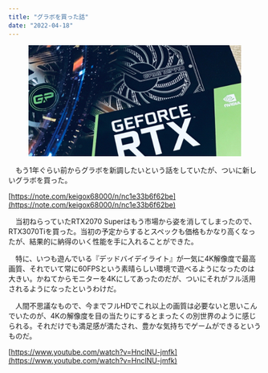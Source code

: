 ```yaml
---
title: "グラボを買った話"
date: "2022-04-18"
---
```


<figure>

![](assets/n66083e8cec4d_d37138eeae75a1f0a11e9b0ff59ec0da.jpeg)

</figure>

　もう1年ぐらい前からグラボを新調したいという話をしていたが、ついに新しいグラボを買った。

[https://note.com/keigox68000/n/nc1e33b6f62be](https://note.com/keigox68000/n/nc1e33b6f62be)

　当初ねらっていたRTX2070 Superはもう市場から姿を消してしまったので、RTX3070Tiを買った。当初の予定からするとスペックも価格もかなり高くなったが、結果的に納得のいく性能を手に入れることができた。

　特に、いつも遊んでいる『デッドバイデイライト』が一気に4K解像度で最高画質、それでいて常に60FPSという素晴らしい環境で遊べるようになったのは大きい。かねてからモニターを4Kにしてあったのだが、ついにそれがフル活用されるようになったというわけだ。

　人間不思議なもので、今までフルHDでこれ以上の画質は必要ないと思いこんでいたのが、4Kの解像度を目の当たりにするとまったくの別世界のように感じられる。それだけでも満足感が満たされ、豊かな気持ちでゲームができるというものだ。

[https://www.youtube.com/watch?v=HnclNU-jmfk](https://www.youtube.com/watch?v=HnclNU-jmfk)
